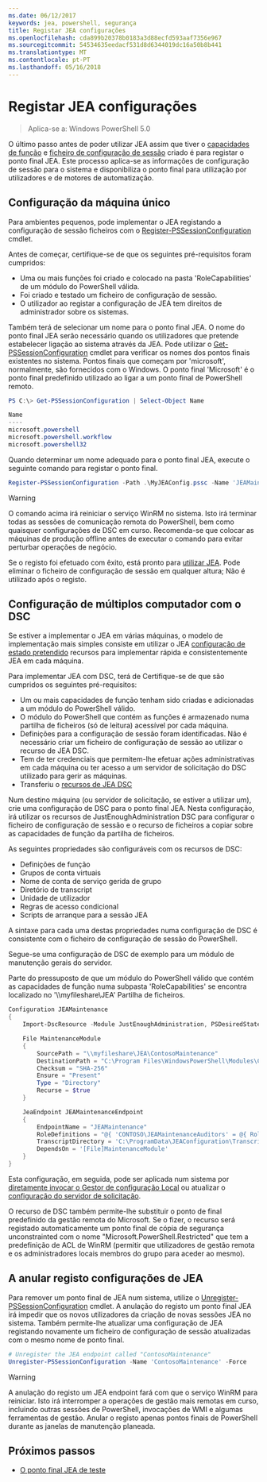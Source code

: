 ```yaml
---
ms.date: 06/12/2017
keywords: jea, powershell, segurança
title: Registar JEA configurações
ms.openlocfilehash: cda899b20378b0183a3d88ecfd593aaf7356e967
ms.sourcegitcommit: 54534635eedacf531d8d6344019dc16a50b8b441
ms.translationtype: MT
ms.contentlocale: pt-PT
ms.lasthandoff: 05/16/2018
---
```

# <a name="registering-jea-configurations"></a>Registar JEA configurações

> Aplica-se a: Windows PowerShell 5.0

O último passo antes de poder utilizar JEA assim que tiver o [capacidades de função](role-capabilities.md) e [ficheiro de configuração de sessão](session-configurations.md) criado é para registar o ponto final JEA.
Este processo aplica-se as informações de configuração de sessão para o sistema e disponibiliza o ponto final para utilização por utilizadores e de motores de automatização.

## <a name="single-machine-configuration"></a>Configuração da máquina único

Para ambientes pequenos, pode implementar o JEA registando a configuração de sessão ficheiros com o [Register-PSSessionConfiguration](https://msdn.microsoft.com/powershell/reference/5.1/microsoft.powershell.core/register-pssessionconfiguration) cmdlet.

Antes de começar, certifique-se de que os seguintes pré-requisitos foram cumpridos:
- Uma ou mais funções foi criado e colocado na pasta 'RoleCapabilities' de um módulo do PowerShell válida.
- Foi criado e testado um ficheiro de configuração de sessão.
- O utilizador ao registar a configuração de JEA tem direitos de administrador sobre os sistemas.

Também terá de selecionar um nome para o ponto final JEA.
O nome do ponto final JEA serão necessário quando os utilizadores que pretende estabelecer ligação ao sistema através da JEA.
Pode utilizar o [Get-PSSessionConfiguration](https://msdn.microsoft.com/powershell/reference/5.1/microsoft.powershell.core/get-pssessionconfiguration) cmdlet para verificar os nomes dos pontos finais existentes no sistema.
Pontos finais que começam por 'microsoft', normalmente, são fornecidos com o Windows.
O ponto final 'Microsoft' é o ponto final predefinido utilizado ao ligar a um ponto final de PowerShell remoto.

```powershell
PS C:\> Get-PSSessionConfiguration | Select-Object Name

Name
----
microsoft.powershell
microsoft.powershell.workflow
microsoft.powershell32
```

Quando determinar um nome adequado para o ponto final JEA, execute o seguinte comando para registar o ponto final.

```powershell
Register-PSSessionConfiguration -Path .\MyJEAConfig.pssc -Name 'JEAMaintenance' -Force
```

> [!WARNING]
> O comando acima irá reiniciar o serviço WinRM no sistema.
> Isto irá terminar todas as sessões de comunicação remota do PowerShell, bem como quaisquer configurações de DSC em curso.
> Recomenda-se que colocar as máquinas de produção offline antes de executar o comando para evitar perturbar operações de negócio.

Se o registo foi efetuado com êxito, está pronto para [utilizar JEA](using-jea.md).
Pode eliminar o ficheiro de configuração de sessão em qualquer altura; Não é utilizado após o registo.

## <a name="multi-machine-configuration-with-dsc"></a>Configuração de múltiplos computador com o DSC

Se estiver a implementar o JEA em várias máquinas, o modelo de implementação mais simples consiste em utilizar o JEA [configuração de estado pretendido](https://msdn.microsoft.com/en-us/powershell/dsc/overview) recursos para implementar rápida e consistentemente JEA em cada máquina.

Para implementar JEA com DSC, terá de Certifique-se de que são cumpridos os seguintes pré-requisitos:
- Um ou mais capacidades de função tenham sido criadas e adicionadas a um módulo do PowerShell válido.
- O módulo do PowerShell que contém as funções é armazenado numa partilha de ficheiros (só de leitura) acessível por cada máquina.
- Definições para a configuração de sessão foram identificadas. Não é necessário criar um ficheiro de configuração de sessão ao utilizar o recurso de JEA DSC.
- Tem de ter credenciais que permitem-lhe efetuar ações administrativas em cada máquina ou ter acesso a um servidor de solicitação do DSC utilizado para gerir as máquinas.
- Transferiu o [recursos de JEA DSC](https://github.com/PowerShell/JEA/tree/master/DSC%20Resource)

Num destino máquina (ou servidor de solicitação, se estiver a utilizar um), crie uma configuração de DSC para o ponto final JEA.
Nesta configuração, irá utilizar os recursos de JustEnoughAdministration DSC para configurar o ficheiro de configuração de sessão e o recurso de ficheiros a copiar sobre as capacidades de função da partilha de ficheiros.

As seguintes propriedades são configuráveis com os recursos de DSC:
- Definições de função
- Grupos de conta virtuais
- Nome de conta de serviço gerida de grupo
- Diretório de transcript
- Unidade de utilizador
- Regras de acesso condicional
- Scripts de arranque para a sessão JEA

A sintaxe para cada uma destas propriedades numa configuração de DSC é consistente com o ficheiro de configuração de sessão do PowerShell.

Segue-se uma configuração de DSC de exemplo para um módulo de manutenção gerais do servidor.

Parte do pressuposto de que um módulo do PowerShell válido que contém as capacidades de função numa subpasta 'RoleCapabilities' se encontra localizado no '\\\\myfileshare\\JEA' Partilha de ficheiros.


```powershell
Configuration JEAMaintenance
{
    Import-DscResource -Module JustEnoughAdministration, PSDesiredStateConfiguration

    File MaintenanceModule
    {
        SourcePath = "\\myfileshare\JEA\ContosoMaintenance"
        DestinationPath = "C:\Program Files\WindowsPowerShell\Modules\ContosoMaintenance"
        Checksum = "SHA-256"
        Ensure = "Present"
        Type = "Directory"
        Recurse = $true
    }

    JeaEndpoint JEAMaintenanceEndpoint
    {
        EndpointName = "JEAMaintenance"
        RoleDefinitions = "@{ 'CONTOSO\JEAMaintenanceAuditors' = @{ RoleCapabilities = 'GeneralServerMaintenance-Audit' }; 'CONTOSO\JEAMaintenanceAdmins' = @{ RoleCapabilities = 'GeneralServerMaintenance-Audit', 'GeneralServerMaintenance-Admin' } }"
        TranscriptDirectory = 'C:\ProgramData\JEAConfiguration\Transcripts'
        DependsOn = '[File]MaintenanceModule'
    }
}
```

Esta configuração, em seguida, pode ser aplicada num sistema por [diretamente invocar o Gestor de configuração Local](https://msdn.microsoft.com/en-us/powershell/dsc/metaconfig) ou atualizar o [configuração do servidor de solicitação](https://msdn.microsoft.com/en-us/powershell/dsc/pullserver).

O recurso de DSC também permite-lhe substituir o ponto de final predefinido da gestão remota do Microsoft.
Se o fizer, o recurso será registado automaticamente um ponto final de cópia de segurança unconstrainted com o nome "Microsoft.PowerShell.Restricted" que tem a predefinição de ACL de WinRM (permitir que utilizadores de gestão remota e os administradores locais membros do grupo para aceder ao mesmo).

## <a name="unregistering-jea-configurations"></a>A anular registo configurações de JEA

Para remover um ponto final de JEA num sistema, utilize o [Unregister-PSSessionConfiguration](https://msdn.microsoft.com/powershell/reference/5.1/microsoft.powershell.core/Unregister-PSSessionConfiguration) cmdlet.
A anulação do registo um ponto final JEA irá impedir que os novos utilizadores da criação de novas sessões JEA no sistema.
Também permite-lhe atualizar uma configuração de JEA registando novamente um ficheiro de configuração de sessão atualizadas com o mesmo nome de ponto final.

```powershell
# Unregister the JEA endpoint called "ContosoMaintenance"
Unregister-PSSessionConfiguration -Name 'ContosoMaintenance' -Force
```

> [!WARNING]
> A anulação do registo um JEA endpoint fará com que o serviço WinRM para reiniciar.
> Isto irá interromper a operações de gestão mais remotas em curso, incluindo outras sessões de PowerShell, invocações de WMI e algumas ferramentas de gestão.
> Anular o registo apenas pontos finais de PowerShell durante as janelas de manutenção planeada.

## <a name="next-steps"></a>Próximos passos

- [O ponto final JEA de teste](using-jea.md)